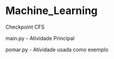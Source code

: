 # Machine_Learning
Checkpoint CFS

main.py - Atividade Principal

pomar.py - Atividade usada como exemplo
